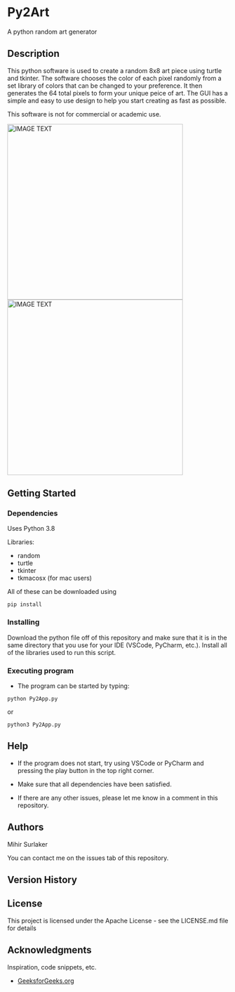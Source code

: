 # Py2Art

A python random art generator

## Description

This python software is used to create a random 8x8 art piece using turtle and tkinter. The software chooses the color of each pixel randomly from a set library of colors that can be changed to your preference. It then generates the 64 total pixels to form your unique peice of art. The GUI has a simple and easy to use design to help you start creating as fast as possible. 

This software is not for commercial or academic use. 

 <img src="https://i.imgur.com/UD1BKJh.png " alt="IMAGE TEXT" width="400"/>
 
 
 <img src="https://i.imgur.com/jw6BYH8.png " alt="IMAGE TEXT" width="400"/>

## Getting Started

### Dependencies

Uses Python 3.8

Libraries: 
- random
- turtle
- tkinter
- tkmacosx (for mac users)

All of these can be downloaded using
```
pip install 
```
### Installing

Download the python file off of this repository and make sure that it is in the same directory that you use for your IDE (VSCode, PyCharm, etc.). Install all of the libraries used to run this script. 

### Executing program

- The program can be started by typing:
```
python Py2App.py
```
or
```
python3 Py2App.py
```
## Help

- If the program does not start, try using VSCode or PyCharm and pressing the play button in the top right corner. 

- Make sure that all dependencies have been satisfied.

- If there are any other issues, please let me know in a comment in this repository.


## Authors

Mihir Surlaker

You can contact me on the issues tab of this repository.

## Version History


## License

This project is licensed under the Apache License - see the LICENSE.md file for details

## Acknowledgments

Inspiration, code snippets, etc.
- [GeeksforGeeks.org](https://www.geeksforgeeks.org)
